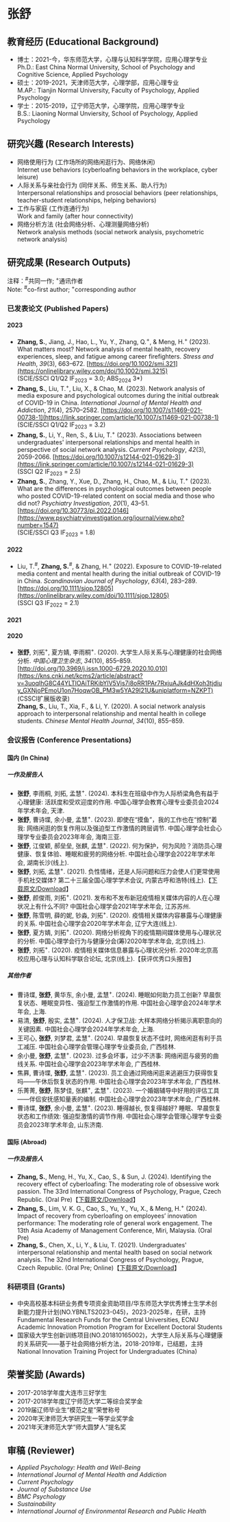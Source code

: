 # 张舒

## 教育经历 (Educational Background)
- 博士：2021-今，华东师范大学，心理与认知科学学院，应用心理学专业<br>
Ph.D.: East China Normal University, School of Psychology and Cognitive Science, Applied Psychology
- 硕士：2019-2021，天津师范大学，心理学部，应用心理专业<br>
M.AP.: Tianjin Normal University, Faculty of Psychology, Applied Psychology
- 学士：2015-2019，辽宁师范大学，心理学院，应用心理学专业<br>
B.S.: Liaoning Normal Unviersity, School of Psychology, Applied Psychology

## 研究兴趣 (Research Interests)
- 网络使用行为 (工作场所的网络闲逛行为、网络休闲)<br>
Internet use behaviors (cyberloafing behaviors in the workplace, cyber leisure)
- 人际关系与亲社会行为 (同伴关系、师生关系、助人行为)<br>
Interpersonal relationships and prosocial behaviors (peer relationships, teacher-student relationships, helping behaviors)
- 工作与家庭 (工作连通行为)<br>
Work and family (after hour connectivity)
- 网络分析方法 (社会网络分析、心理测量网络分析)<br>
Network analysis methods (social network analysis, psychometric network analysis)

## 研究成果 (Research Outputs)
注释：<sup>#</sup>共同一作; <sup>+</sup>通讯作者<br>
Note: <sup>#</sup>co-first author; <sup>+</sup>corresponding author
### 已发表论文 (Published Papers)<br>
#### 2023
- **Zhang, S.**, Jiang, J., Hao, L., Yu, Y., Zhang, Q.<sup>+</sup>, & Meng, H.<sup>+</sup> (2023). What matters most? Network analysis of mental health, recovery experiences, sleep, and fatigue among career firefighters. *Stress and Health*, *39*(3), 663–672. [https://doi.org/10.1002/smi.321](https://onlinelibrary.wiley.com/doi/10.1002/smi.3215) <br>
(SCIE/SSCI Q1/Q2 IF<sub>2023</sub> = 3.0; ABS<sub>2024</sub> 3*)
- **Zhang, S.**, Liu, T.<sup>+</sup>, Liu, X., & Chao, M. (2023). Network analysis of media exposure and psychological outcomes during the initial outbreak of COVID-19 in China. *International Journal of Mental Health and Addiction*, *21*(4), 2570–2582. [https://doi.org/10.1007/s11469-021-00738-1](https://link.springer.com/article/10.1007/s11469-021-00738-1) <br>
(SCIE/SSCI Q1/Q2 IF<sub>2023</sub> = 3.2)
- **Zhang, S.**, Li, Y., Ren, S., & Liu, T.<sup>+</sup> (2023). Associations between undergraduates' interpersonal relationships and mental health in perspective of social network analysis. *Current Psychology*, *42*(3), 2059-2066. [https://doi.org/10.1007/s12144-021-01629-3](https://link.springer.com/article/10.1007/s12144-021-01629-3) <br>
(SSCI Q2 IF<sub>2023</sub> = 2.5)
- **Zhang, S.**, Zhang, Y., Xue, D., Zhang, H., Chao, M., & Liu, T.<sup>+</sup> (2023). What are the differences in psychological outcomes between people who posted COVID-19-related content on social media and those who did not? *Psychiatry Investigation*, *20*(1), 43–51. [https://doi.org/10.30773/pi.2022.0146](https://www.psychiatryinvestigation.org/journal/view.php?number=1547) <br>
(SCIE/SSCI Q3 IF<sub>2023</sub> = 1.8)

#### 2022
- Liu, T.<sup>#</sup>, **Zhang, S.**<sup>#</sup>, & Zhang, H.<sup>+</sup> (2022). Exposure to COVID-19-related media content and mental health during the initial outbreak of COVID-19 in China. *Scandinavian Journal of Psychology*, *63*(4), 283–289. [https://doi.org/10.1111/sjop.12805](https://onlinelibrary.wiley.com/doi/10.1111/sjop.12805) <br>
(SSCI Q3 IF<sub>2022</sub> = 2.1)

#### 2021

#### 2020
- **张舒**, 刘拓<sup>+</sup>, 夏方婧, 李雨桐<sup>+</sup>. (2020). 大学生人际关系与心理健康的社会网络分析. *中国心理卫生杂志*, *34*(10), 855–859. [http://doi.org/10.3969/j.issn.1000-6729.2020.10.010](https://kns.cnki.net/kcms2/article/abstract?v=3uoqIhG8C44YLTlOAiTRKibYlV5Vjs7i8oRR1PAr7RxjuAJk4dHXoh3tjdiuy_GXNjoPEmoU1on7HoqwOB_PM3w5YA29I21U&uniplatform=NZKPT) (CSSCI扩展版收录)<br> 
**Zhang, S.**, Liu, T., Xia, F., & Li, Y. (2020). A social network analysis approach to interpersonal relationship and mental health in college students. *Chinese Mental Health Journal*, *34*(10), 855–859.

### 会议报告 (Conference Presentations)
#### 国内 (In China)
##### 一作及报告人
- **张舒**, 李雨桐, 刘拓, 孟慧<sup>+</sup>. (2024). 本科生在班级中作为人际桥梁角色有益于心理健康: 活跃度和受欢迎度的作用. 中国心理学会教育心理专业委员会2024年学术年会, 天津.
- **张舒**, 曹诗堞, 余小曼, 孟慧<sup>+</sup>. (2023). 即使在“摸鱼”，我的工作也在“控制”着我: 网络闲逛的恢复作用以及强迫型工作激情的跨层调节. 中国心理学会社会心理学专业委员会2023年年会, 海南三亚.
- **张舒**, 江俊颖, 郝垒垒, 张麒, 孟慧<sup>+</sup>. (2022). 何为保护，何为风险？消防员心理健康、恢复体验、睡眠和疲劳的网络分析. 中国社会心理学会2022年学术年会, 湖南长沙(线上).
- **张舒**, 刘拓, 孟慧<sup>+</sup>. (2021). 负性情绪，还是人际问题和压力会使人们更常使用手机社交媒体? 第二十三届全国心理学学术会议, 内蒙古呼和浩特(线上).【[下载原文/Download](https://kns.cnki.net/kcms2/article/abstract?v=3uoqIhG8C467SBiOvrai6TdxYiSzCnOET0Xr_I8pgMuCFSD7JyYj-iU-nwOTXOu7CSfEbkZAWdtEbZKcp9VcdAchQCI_vr9CRnpjfsPZWGM%3d&uniplatform=NZKPT)】
- **张舒**, 颜俊雨, 刘拓<sup>+</sup>. (2021). 发布和不发布新冠疫情相关媒体内容的人在心理状况上有什么不同? 中国社会心理学会2021年学术年会, 江苏苏州.
- **张舒**, 陈雪明, 薛的妮, 钞淼, 刘拓<sup>+</sup>. (2020). 疫情相关媒体内容暴露与心理健康的关系. 中国社会心理学会2020年学术年会, 辽宁大连(线上).
- **张舒**, 夏方婧, 刘拓<sup>+</sup>. (2020). 网络分析视角下的疫情期间媒体使用与心理状况的分析. 中国心理学会行为与健康分会(筹)2020年学术年会, 北京(线上).
- **张舒**, 刘拓<sup>+</sup>. (2020). 疫情相关媒体信息暴露与心理状况分析. 2020年北京高校应用心理与认知科学联合论坛, 北京(线上).【获评优秀口头报告】

##### 其他作者
- 曹诗堞, **张舒**, 黄华东, 余小曼, 孟慧<sup>+</sup>. (2024). 睡眠如何助力员工创新? 早晨恢复状态、睡眠变异性、强迫型工作激情的作用. 中国社会心理学会2024年学术年会, 上海.
- 易清, **张舒**, 殷实, 孟慧<sup>+</sup>. (2024). 人才保卫战: 大样本网络分析揭示离职意向的关键因素. 中国社会心理学会2024年学术年会, 上海.
- 王可心, **张舒**, 刘梦君, 孟慧<sup>+</sup>. (2024). 早晨恢复状态不佳时, 网络闲逛有利于员工减压. 中国社会心理学会管理心理学专业委员会, 广西桂林.
- 余小曼, **张舒**, 孟慧<sup>+</sup>. (2023). 过多会坏事，过少不济事: 网络闲逛与疲劳的曲线关系. 中国社会心理学会2023年学术年会, 广西桂林.
- 焦奡, 曹诗堞, **张舒**, 孟慧<sup>+</sup>. (2023). 员工会通过网络闲逛来逃避压力获得恢复吗——午休后恢复状态的作用. 中国社会心理学会2023年学术年会, 广西桂林.
- 乐菁菁, **张舒**, 陈梦佳, 张麒<sup>+</sup>, 孟慧<sup>+</sup>. (2023). 一个婚姻辅导中好用的评估工具——伴侣安抚感知量表的编制. 中国社会心理学会2023年学术年会, 广西桂林.
- 曹诗堞, **张舒**, 余小曼, 孟慧<sup>+</sup>. (2023). 睡得越长, 恢复得越好? 睡眠、早晨恢复状态和工作绩效: 强迫型激情的调节作用. 中国社会心理学会管理心理学专业委员会2023年学术年会, 山东济南.

#### 国际 (Abroad)
##### 一作及报告人
- **Zhang, S.**, Meng, H., Yu, X., Cao, S., & Sun, J. (2024). Identifying the recovery effect of cyberloafing: The moderating role of obsessive work passion. The 33rd International Congress of Psychology, Prague, Czech Republic. (Oral Pre)【[下载原文/Download](https://onlinelibrary.wiley.com/doi/full/10.1002/ijop.13186)】
- **Zhang, S.**, Lim, V. K. G., Cao, S., Yu, Y., Yu, X., & Meng, H.<sup>+</sup> (2024). Impact of recovery from cyberloafing on employees’ innovation performance: The moderating role of general work engagement. The 13th Asia Academy of Management Conference, Miri, Malaysia. (Oral Pre)
- **Zhang, S.**, Chen, X., Li, Y., & Liu, T. (2021). Undergraduates' interpersonal relationship and mental health based on social network analysis. The 32nd International Congress of Psychology, Prague, Czech Republic. (Oral Pre; Online)【[下载原文/Download](https://onlinelibrary.wiley.com/doi/full/10.1002/ijop.13042)】

### 科研项目 (Grants)
- 中央高校基本科研业务费专项资金资助项目/华东师范大学优秀博士生学术创新能力提升计划(NO.YBNLTS2023-045)，2023-2025年，在研，主持<br>
Fundamental Research Funds for the Central Universities, ECNU Academic Innovation Promotion Program for Excellent Doctoral Students
- 国家级大学生创新训练项目(NO.201810165002)，大学生人际关系与心理健康的关系研究——基于社会网络分析方法，2018-2019年，已结题，主持<br>
National Innovation Training Project for Undergraduates (China)

## 荣誉奖励 (Awards)
- 2017-2018学年度大连市三好学生
- 2017-2018学年度辽宁师范大学二等综合奖学金
- 2019届辽师毕业生“模范之星”荣誉称号
- 2020年天津师范大学研究生一等学业奖学金
- 2021年天津师范大学“师大圆梦人”提名奖

## 审稿 (Reviewer)
- *Applied Psychology: Health and Well-Being*
- *International Journal of Mental Health and Addiction*
- *Current Psychology*
- *Journal of Substance Use*
- *BMC Psychology*
- *Sustainability*
- *International Journal of Environmental Research and Public Health*





